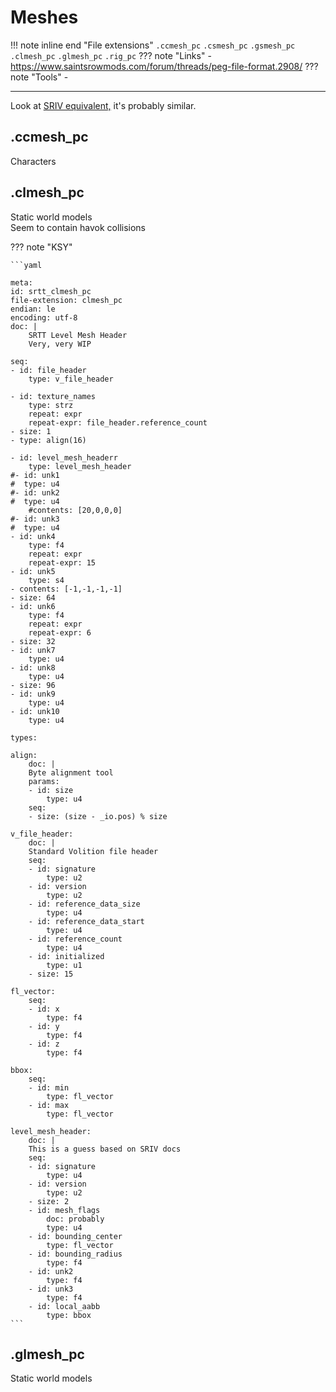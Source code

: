 # Meshes
!!! note inline end "File extensions"
    `.ccmesh_pc`
    `.csmesh_pc`
    `.gsmesh_pc`
    `.clmesh_pc`
    `.glmesh_pc`
    `.rig_pc`
??? note "Links"
    - https://www.saintsrowmods.com/forum/threads/peg-file-format.2908/
??? note "Tools"
    -
___

Look at [SRIV equivalent,](../../SRIV/formats/meshes) it's probably similar.



## .ccmesh_pc
Characters


## .clmesh_pc
Static world models  
Seem to contain havok collisions

??? note "KSY"

    ```yaml

    meta:
    id: srtt_clmesh_pc
    file-extension: clmesh_pc
    endian: le
    encoding: utf-8
    doc: |
        SRTT Level Mesh Header
        Very, very WIP

    seq:
    - id: file_header
        type: v_file_header
        
    - id: texture_names
        type: strz
        repeat: expr
        repeat-expr: file_header.reference_count
    - size: 1
    - type: align(16)
    
    - id: level_mesh_headerr
        type: level_mesh_header
    #- id: unk1
    #  type: u4
    #- id: unk2
    #  type: u4
        #contents: [20,0,0,0]
    #- id: unk3
    #  type: u4
    - id: unk4
        type: f4
        repeat: expr
        repeat-expr: 15
    - id: unk5
        type: s4
    - contents: [-1,-1,-1,-1]
    - size: 64
    - id: unk6
        type: f4
        repeat: expr
        repeat-expr: 6
    - size: 32
    - id: unk7
        type: u4
    - id: unk8
        type: u4
    - size: 96
    - id: unk9
        type: u4
    - id: unk10
        type: u4
    
    types:
    
    align:
        doc: |
        Byte alignment tool
        params:
        - id: size
            type: u4
        seq:
        - size: (size - _io.pos) % size
    
    v_file_header:
        doc: |
        Standard Volition file header
        seq:
        - id: signature
            type: u2
        - id: version
            type: u2
        - id: reference_data_size
            type: u4
        - id: reference_data_start
            type: u4
        - id: reference_count
            type: u4
        - id: initialized
            type: u1
        - size: 15
        
    fl_vector:
        seq:
        - id: x
            type: f4
        - id: y
            type: f4
        - id: z
            type: f4
    
    bbox:
        seq:
        - id: min
            type: fl_vector
        - id: max
            type: fl_vector
    
    level_mesh_header:
        doc: |
        This is a guess based on SRIV docs
        seq:
        - id: signature
            type: u4
        - id: version
            type: u2
        - size: 2
        - id: mesh_flags
            doc: probably
            type: u4
        - id: bounding_center
            type: fl_vector
        - id: bounding_radius
            type: f4
        - id: unk2
            type: f4
        - id: unk3
            type: f4
        - id: local_aabb
            type: bbox
    ```
        
        
        
        


## .glmesh_pc
Static world models